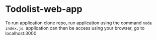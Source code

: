 # Todolist-web-app

To run application clone repo, run application using the command `node index.js`. application can then be access using your browser, go to localhost:3000
